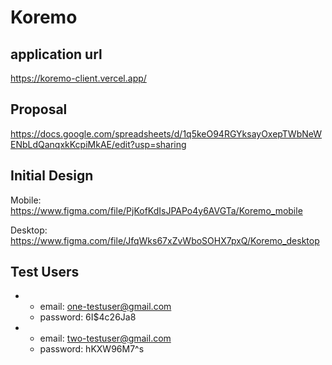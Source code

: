 # Koremo

## application url
https://koremo-client.vercel.app/

## Proposal
https://docs.google.com/spreadsheets/d/1q5keO94RGYksayOxepTWbNeWENbLdQanqxkKcpiMkAE/edit?usp=sharing

## Initial Design
Mobile: https://www.figma.com/file/PjKofKdIsJPAPo4y6AVGTa/Koremo_mobile

Desktop: https://www.figma.com/file/JfqWks67xZvWboSOHX7pxQ/Koremo_desktop

## Test Users
- 
  - email: one-testuser@gmail.com
  - password: 6I$4c26Ja8
-
  - email: two-testuser@gmail.com
  - password: hKXW96M7^s